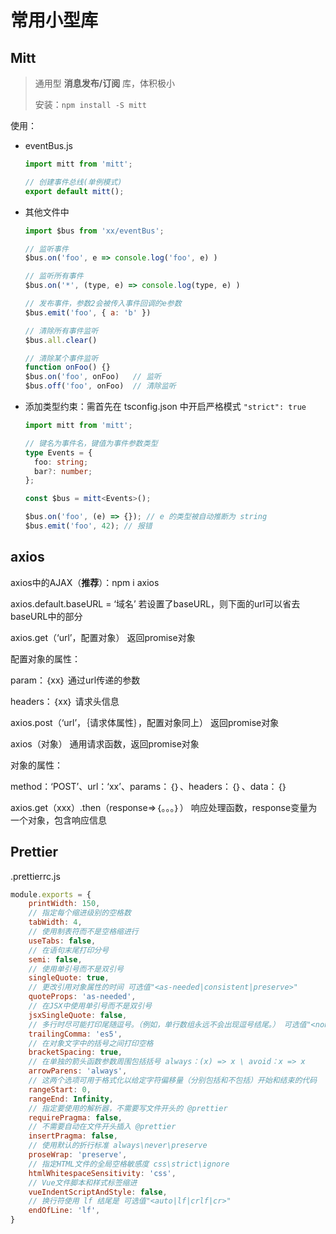 # 常用小型库

## Mitt

> 通用型 **消息发布/订阅** 库，体积极小
>
> 安装：`npm install -S mitt`

使用：

- eventBus.js

  ```js
  import mitt from 'mitt';
  
  // 创建事件总线(单例模式)
  export default mitt();
  ```

- 其他文件中

  ```js
  import $bus from 'xx/eventBus';
  
  // 监听事件
  $bus.on('foo', e => console.log('foo', e) )
  
  // 监听所有事件
  $bus.on('*', (type, e) => console.log(type, e) )
  
  // 发布事件，参数2会被传入事件回调的e参数
  $bus.emit('foo', { a: 'b' })
  
  // 清除所有事件监听
  $bus.all.clear()
  
  // 清除某个事件监听
  function onFoo() {}
  $bus.on('foo', onFoo)   // 监听
  $bus.off('foo', onFoo)  // 清除监听
  ```

- 添加类型约束：需首先在 tsconfig.json 中开启严格模式 `"strict": true`

  ```ts
  import mitt from 'mitt';
  
  // 键名为事件名，键值为事件参数类型
  type Events = {
    foo: string;
    bar?: number;
  }; 
  
  const $bus = mitt<Events>();
  
  $bus.on('foo', (e) => {}); // e 的类型被自动推断为 string
  $bus.emit('foo', 42); // 报错
  ```



## axios

axios中的AJAX（**推荐**）：npm i axios

axios.default.baseURL = ‘域名’             若设置了baseURL，则下面的url可以省去baseURL中的部分

axios.get（‘url’，配置对象）              返回promise对象

配置对象的属性：

param：｛xx｝                         通过url传递的参数

headers：｛xx｝                        请求头信息

axios.post（‘url’，｛请求体属性｝，配置对象同上） 返回promise对象

axios（对象）                            通用请求函数，返回promise对象

对象的属性：

method：‘POST’、url：‘xx’、params：｛｝、headers：｛｝、data：｛｝

axios.get（xxx）.then（response=>｛。。。｝）     响应处理函数，response变量为一个对象，包含响应信息

## Prettier

.prettierrc.js

```js
module.exports = {
    printWidth: 150,
    // 指定每个缩进级别的空格数
    tabWidth: 4,
    // 使用制表符而不是空格缩进行
    useTabs: false,
    // 在语句末尾打印分号
    semi: false,
    // 使用单引号而不是双引号
    singleQuote: true,
    // 更改引用对象属性的时间 可选值"<as-needed|consistent|preserve>"
    quoteProps: 'as-needed',
    // 在JSX中使用单引号而不是双引号
    jsxSingleQuote: false,
    // 多行时尽可能打印尾随逗号。（例如，单行数组永远不会出现逗号结尾。） 可选值"<none|es5|all>"，默认none
    trailingComma: 'es5',
    // 在对象文字中的括号之间打印空格
    bracketSpacing: true,
    // 在单独的箭头函数参数周围包括括号 always：(x) => x \ avoid：x => x
    arrowParens: 'always',
    // 这两个选项可用于格式化以给定字符偏移量（分别包括和不包括）开始和结束的代码
    rangeStart: 0,
    rangeEnd: Infinity,
    // 指定要使用的解析器，不需要写文件开头的 @prettier
    requirePragma: false,
    // 不需要自动在文件开头插入 @prettier
    insertPragma: false,
    // 使用默认的折行标准 always\never\preserve
    proseWrap: 'preserve',
    // 指定HTML文件的全局空格敏感度 css\strict\ignore
    htmlWhitespaceSensitivity: 'css',
    // Vue文件脚本和样式标签缩进
    vueIndentScriptAndStyle: false,
    // 换行符使用 lf 结尾是 可选值"<auto|lf|crlf|cr>"
    endOfLine: 'lf',
}

```

